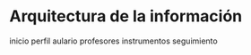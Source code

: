 # Arquitectura de la información

inicio
  perfil
  aulario
  profesores
  instrumentos
  seguimiento
